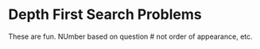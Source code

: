 # Depth First Search Problems

These are fun. NUmber based on question # not order of appearance, etc.
